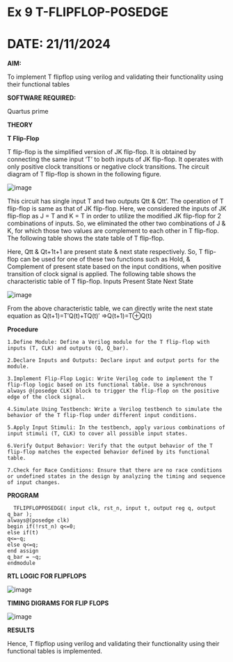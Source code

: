 # Ex 9 T-FLIPFLOP-POSEDGE

# DATE: 21/11/2024

**AIM:**

To implement  T flipflop using verilog and validating their functionality using their functional tables

**SOFTWARE REQUIRED:**

Quartus prime

**THEORY**

**T Flip-Flop**

T flip-flop is the simplified version of JK flip-flop. It is obtained by connecting the same input ‘T’ to both inputs of JK flip-flop. It operates with only positive clock transitions or negative clock transitions. The circuit diagram of T flip-flop is shown in the following figure.

![image](https://github.com/naavaneetha/T-FLIPFLOP-POSEDGE/assets/154305477/458a68fe-2d08-4a9d-ac4f-7ae0480ce0bd)

 
This circuit has single input T and two outputs Qtt & Qtt’. The operation of T flip-flop is same as that of JK flip-flop. Here, we considered the inputs of JK flip-flop as J = T and K = T in order to utilize the modified JK flip-flop for 2 combinations of inputs. So, we eliminated the other two combinations of J & K, for which those two values are complement to each other in T flip-flop. The following table shows the state table of T flip-flop.

Here, Qtt & Qt+1t+1 are present state & next state respectively. So, T flip-flop can be used for one of these two functions such as Hold, & Complement of present state based on the input conditions, when positive transition of clock signal is applied. The following table shows the characteristic table of T flip-flop. Inputs Present State Next State

![image](https://github.com/naavaneetha/T-FLIPFLOP-POSEDGE/assets/154305477/cdd7fb32-539f-4b66-bb8d-f305a153c886)

 
From the above characteristic table, we can directly write the next state equation as Q(t+1)=T′Q(t)+TQ(t)′ ⇒Q(t+1)=T⊕Q(t)

**Procedure**


 
    1.Define Module: Define a Verilog module for the T flip-flop with inputs (T, CLK) and outputs (Q, Q_bar).

    2.Declare Inputs and Outputs: Declare input and output ports for the module.

    3.Implement Flip-Flop Logic: Write Verilog code to implement the T flip-flop logic based on its functional table. Use a synchronous always @(posedge CLK) block to trigger the flip-flop on the positive edge of the clock signal.

    4.Simulate Using Testbench: Write a Verilog testbench to simulate the behavior of the T flip-flop under different input conditions.

    5.Apply Input Stimuli: In the testbench, apply various combinations of input stimuli (T, CLK) to cover all possible input states.

    6.Verify Output Behavior: Verify that the output behavior of the T flip-flop matches the expected behavior defined by its functional table.

    7.Check for Race Conditions: Ensure that there are no race conditions or undefined states in the design by analyzing the timing and sequence of input changes.

**PROGRAM**

      TFLIPFLOPPOSEDGE( input clk, rst_n, input t, output reg q, output q_bar );
    always@(posedge clk)
    begin if(!rst_n) q<=0;
    else if(t)
    q<=~q;
    else q<=q;
    end assign
    q_bar = ~q;
    endmodule
   



**RTL LOGIC FOR FLIPFLOPS**

![image](https://github.com/user-attachments/assets/e3e404f0-67b0-4ae0-8343-7d1e1c3ea73f)


**TIMING DIGRAMS FOR FLIP FLOPS**

 ![image](https://github.com/user-attachments/assets/1bfa4b45-a915-43e3-8a77-2677e745a0a3)


**RESULTS**

Hence, T flipflop using verilog and validating their functionality using their functional tables is implemented.
